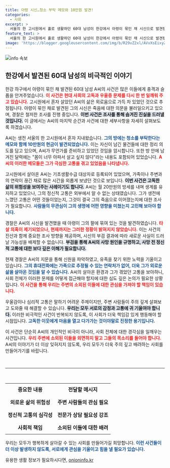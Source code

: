 ```yaml
---
title: 아령 시신…청소 부탁 메모와 10만원 발견!
categories:
  - 사회
excerpt: >
  서울의 한 고시원에서 홀로 생활하던 60대 남성이 한강에서 아령이 묶인 채 시신으로 발견됐다. 생전 그가 남긴 메모와 현금 10만원, 그리고 우울한 내용의 달력이 충격을 안긴 가운데, 경찰은 사망 경위를 조사하고 있다.
feature_text: >
  서울의 한 고시원에서 홀로 생활하던 60대 남성이 한강에서 아령이 묶인 채 시신으로 발견됐다. 생전 그가 남긴 메모와 현금 10만원, 그리고 우울한 내용의 달력이 충격을 안긴 가운데, 경찰은 사망 경위를 조사하고 있다.
image: 'https://blogger.googleusercontent.com/img/b/R29vZ2xl/AVvXsEixyZcFfHzMRdzZMjFBmAUKJYCLCGyLL1o632UiGVXcaFdKo_bkvkuCioo0uUKlGfBVcT3P84aROyZIXSBEx3Aw5nCQ3pTgDom1WDC4m8eifvWiAmWEEVb4x6G_l8C0QH225ldMjyaFvpxGEBGNO37VmDTDMHGhJPq73UglMfDca1-0aw/s1600/blogspot.png'
---
```


<p><img src="https://blogger.googleusercontent.com/img/b/R29vZ2xl/AVvXsEixyZcFfHzMRdzZMjFBmAUKJYCLCGyLL1o632UiGVXcaFdKo_bkvkuCioo0uUKlGfBVcT3P84aROyZIXSBEx3Aw5nCQ3pTgDom1WDC4m8eifvWiAmWEEVb4x6G_l8C0QH225ldMjyaFvpxGEBGNO37VmDTDMHGhJPq73UglMfDca1-0aw/s1600/blogspot.png" alt="info 속보" /></p>

<h2 data-ke-size="size26">한강에서 발견된 60대 남성의 비극적인 이야기</h2>

<p data-ke-size="size16"></p>  

<p>한강 하구에서 아령이 묶인 채 발견된 60대 남성 A씨의 사건은 많은 이들에게 충격과 슬픔을 안겨주었습니다. <b><span style="color: #ee2323;">이 사건은 현대 사회의 고독과 우울증 문제를 다시 한 번 일깨워 주고 있습니다.</span></b> 고시원에서 혼자 살았던 A씨의 삶은 외로움으로 가득 차 있었던 것으로 추정됩니다. 아령이 묶인 채로 발견된 그의 시신은 죽음에 대한 의문을 불러일으키고 있으며, 경찰은 철저한 조사를 진행 중입니다. <b><span style="background-color: #21538527;">이번 사건은 조사를 통해 숨겨진 진실을 드러낼 것입니다.</span></b> 이 글에서는 A씨의 마지막 순간과 사건에 대한 세부사항을 자세히 살펴보도록 하겠습니다.</p>

<p data-ke-size="size16"></p>  

<p>A씨는 생전 서울의 한 고시원에서 혼자 지내왔습니다. <b><span style="color: #1a5490;">그의 방에는 청소를 부탁한다는 메모와 함께 10만원의 현금이 발견되었습니다.</span></b> 이는 자신이 남긴 물건들에 대한 정리 의도를 담고 있으며, A씨가 무언가를 준비하고 있었던 것임을 암시합니다. 또한 방 안에 남겨진 달력에는 "몸이 너무 아파서 살고 싶지 않다"라는 내용도 포함되어 있었습니다. <b><span style="color: #ee2323;">A씨의 이러한 메모들은 그가 극심한 고통을 겪고 있었음을 나타냅니다.</span></b> </p>

<p data-ke-size="size16"></p>  

<p>고시원에서 살아온 A씨는 기초생활수급 대상자로 등록되어 있었으며, 가족이나 주변과의 연락이 끊긴 채로 많은 시간을 외롭게 보냈던 것으로 보입니다. <b><span style="background-color: #21538527;">이번 사건은 고독한 삶의 위험성을 보여주는 사례이기도 합니다.</span></b> A씨는 월 20만원의 방세를 내며 생계를 유지하고 있었으나, 그의 정신적 고통은 외부에서 알 수 없는 상태였습니다. 그가 생전에 느꼈던 고통은 어떤 것들이었는지, 그것이 결국 그의 죽음으로 이어졌는지에 대한 조사가 필요합니다. <b><span style="color: #1a5490;">사람들의 무관심이 그의 생명에 어떤 영향을 미쳤는지 고민해 보아야 합니다.</span></b> </p>

<p data-ke-size="size16"></p>  

<p>경찰은 A씨의 시신을 발견했을 때 아령이 그의 팔에 묶여 있는 것을 발견하였습니다. <b><span style="color: #ee2323;">타살 의혹이 제기되었으나, 현재까지는 그러한 정황이 밝혀지지 않았습니다.</span></b> 이는 사건의 진산과 함께 중요한 조사 방향을 제공하며, 시신의 부검 결과에 따라 새로운 사실이 드러날 가능성을 배제할 수 없습니다. <b><span style="background-color: #21538527;">부검을 통해 A씨의 사망 원인을 규명하고, 사망 전 정신적 고통에 대한 보다 깊은 이해가 필요합니다.</span></b></p>

<p data-ke-size="size16"></p>  

<p>현재 경찰은 A씨의 지문을 통해 신원을 파악하였고, 유족을 찾기 위한 노력을 기울이고 있습니다. <b><span style="color: #1a5490;">그의 휴대전화에는 가족으로 추정될 수 있는 연락처가 없어, 더욱 그가 외로운 삶을 살아온 것임을 알 수 있습니다.</span></b> A씨의 살아온 환경과 그가 겪었던 고통을 보아하니, 사회 전체가 이러한 문제를 어떻게 접근해야 할지에 대한 심도 깊은 논의가 필요한 상황입니다. <b><span style="color: #ee2323;">이 사건을 통해 우리는 주변의 소외된 이들에 대한 관심을 가져야 할 책임이 있습니다.</span></b> </p>

<p data-ke-size="size16"></p>  

<p>우울감이나 심리적 고통은 말하기 어려운 주제이지만, 주변 사람들이 주의 깊게 살펴보고 도와줄 때 해결할 수 있습니다. <b><span style="background-color: #21538527;">우리는 모두 서로의 감정과 고통에 귀 기울여야 합니다.</span></b>  이러한 비극적인 사건이 반복되지 않도록, 이 사회가 더욱 책임감 있게 행동해야 할 시점입니다. <b><span style="color: #1a5490;">고독한 이웃에게 마음을 열고 다가가는 것이야말로 진정한 용기입니다.</span></b></p>

<p data-ke-size="size16"></p>  

<p>이 사건은 단순히 A씨의 개인적인 비극이 아니라, 사회 전체에 대한 경각심을 일깨우는 사건입니다. <b><span style="color: #ee2323;">우리 주변에 소외된 이들을 외면하지 말고 그들의 목소리를 들어야 합니다.</span></b> A씨의 이야기가 더 이상 잊혀지지 않도록, 우리 모두가 더욱 주의 깊고 배려하는 사회를 만들어가기를 바랍니다. </p>

<p><br>
<hr>
<br></p>

<table style="width: 100%; border-collapse: collapse;">
    <tbody>
        <tr>
            <td style="text-align: center; height: 40px;"><b>중요한 내용</b></td>
            <td style="text-align: center; height: 40px;"><b>전달할 메시지</b></td>
        </tr>
        <tr>
            <td style="text-align: center; height: 40px;"><b>외로운 삶의 위험성</b></td>
            <td style="text-align: center; height: 40px;"><b>주변 사람들의 관심 필요</b></td>
        </tr>
        <tr>
            <td style="text-align: center; height: 40px;"><b>정신적 고통의 심각성</b></td>
            <td style="text-align: center; height: 40px;"><b>전문가 상담 필요성 강조</b></td>
        </tr>
        <tr>
            <td style="text-align: center; height: 40px;"><b>사회적 책임</b></td>
            <td style="text-align: center; height: 40px;"><b>소외된 이들에 대한 배려</b></td>
        </tr>
    </tbody>
</table> 

<p data-ke-size="size16"></p>  

<p>우리는 모두가 행복하게 살아갈 수 있는 사회를 만들어가길 희망합니다. <b><span style="color: #1a5490;">이런 사건들이 더 이상 발생하지 않도록, 서로에게 관심을 기울이고 힘을 낼 필요가 있습니다.</span></b></p>
유용한 생활 정보가 필요하시다면, <a href="https://onioninfo.kr" rel="dofollow">onioninfo.kr</a>


